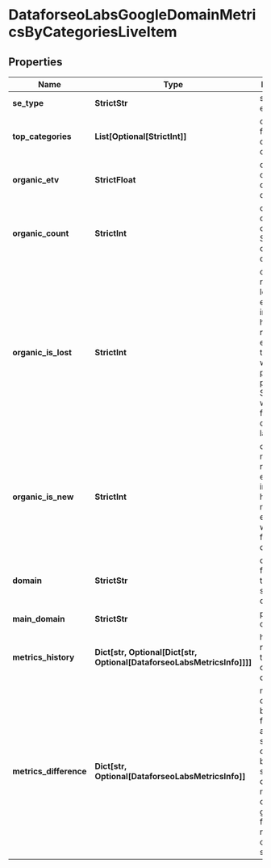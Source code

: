 # DataforseoLabsGoogleDomainMetricsByCategoriesLiveItem


## Properties

| Name | Type | Description | Notes |
|------------ | ------------- | ------------- | -------------|
**se_type** | **StrictStr** | search engine type |[optional]|
**top_categories** | **List[Optional[StrictInt]]** | categories for which domains are collected |[optional]|
**organic_etv** | **StrictFloat** | current organic ETV of the domain |[optional]|
**organic_count** | **StrictInt** | current total count of organic SERPs that contain the domain |[optional]|
**organic_is_lost** | **StrictInt** | current number of lost ranked elements<br>indicates how many ranked elements of the domain were previously presented in SERPs, but weren’t found during the last check |[optional]|
**organic_is_new** | **StrictInt** | current number of new ranked elements<br>indicates how many new ranked elements were found for the domain |[optional]|
**domain** | **StrictStr** | domain found for the specified category |[optional]|
**main_domain** | **StrictStr** | primary domain |[optional]|
**metrics_history** | **Dict[str, Optional[Dict[str, Optional[DataforseoLabsMetricsInfo]]]]** | historical ranking and traffic data of the domain |[optional]|
**metrics_difference** | **Dict[str, Optional[DataforseoLabsMetricsInfo]]** | metrics difference between first_date and second_date<br>calculated by subtracting domain metrics as of the greater date from domain metrics as of the smaller date |[optional]|